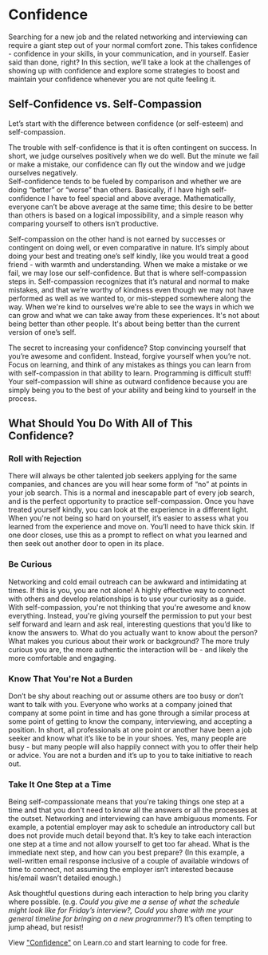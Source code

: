 # Confidence

Searching for a new job and the related networking and interviewing can require a giant step out of your normal comfort zone. This takes confidence - confidence in your skills, in your communication, and in yourself.  Easier said than done, right?  In this section, we’ll take a look at the challenges of showing up with confidence and explore some strategies to boost and maintain your confidence whenever you are not quite feeling it.

## Self-Confidence vs. Self-Compassion 

Let’s start with the difference between confidence (or self-esteem) and self-compassion.

The trouble with self-confidence is that it is often contingent on success.  In short, we judge ourselves positively when we do well.  But the minute we fail or make a mistake, our confidence can fly out the window and we judge ourselves negatively.  
Self-confidence tends to be fueled by comparison and whether we are doing “better” or “worse” than others.  Basically, if I have high self-confidence I have to feel special and above average. Mathematically, everyone can’t be above average at the same time; this desire to be better than others is based on a logical impossibility, and a simple reason why comparing yourself to others isn’t productive.

Self-compassion on the other hand is not earned by successes or contingent on doing well, or even comparative in nature. It’s simply about doing your best and treating one’s self kindly, like you would treat a good friend - with warmth and understanding.  When we make a mistake or we fail, we may lose our self-confidence.  But that is where self-compassion steps in.  Self-compassion recognizes that it’s natural and normal to make mistakes, and that we’re worthy of kindness even though we may not have performed as well as we wanted to, or mis-stepped somewhere along the way.  When we're kind to ourselves we're able to see the ways in which we can grow and what we can take away from these experiences. It's not about being better than other people. It's about being better than the current version of one’s self.

The secret to increasing your confidence?  Stop convincing yourself that you’re awesome and confident. Instead, forgive yourself when you’re not. Focus on learning, and think of any mistakes as things you can learn from with self-compassion in that ability to learn. Programming is difficult stuff!  Your self-compassion will shine as outward confidence because you are simply being you to the best of your ability and being kind to yourself in the process.  

## What Should You Do With All of This Confidence?

### Roll with Rejection 

There will always be other talented job seekers applying for the same companies, and chances are you will hear some form of “no” at points in your job search.  This is a normal and inescapable part of every job search, and is the perfect opportunity to practice self-compassion.  Once you have treated yourself kindly, you can look at the experience in a different light. When you're not being so hard on yourself, it’s easier to assess what you learned from the experience and move on.  You’ll need to have thick skin.  If one door closes, use this as a prompt to reflect on what you learned and then seek out another door to open in its place.

### Be Curious

Networking and cold email outreach can be awkward and intimidating at times.  If this is you, you are not alone!  A highly effective way to connect with others and develop relationships is to use your curiosity as a guide. With self-compassion, you're not thinking that you're awesome and know everything.  Instead, you're giving yourself the permission to put your best self forward and learn and ask real, interesting questions that you’d like to know the answers to.  What do you actually want to know about the person?  What makes you curious about their work or background?  The more truly curious you are, the more authentic the interaction will be - and likely the more comfortable and engaging. 

### Know That You're Not a Burden 

Don’t be shy about reaching out or assume others are too busy or don’t want to talk with you.  Everyone who works at a company joined that company at some point in time and has gone through a similar process at some point of getting to know the company, interviewing, and accepting a position.  In short, all professionals at one point or another have been a job seeker and know what it’s like to be in your shoes.   Yes, many people are busy - but many people will also happily connect with you to offer their help or advice.  You are not a burden and it’s up to you to take initiative to reach out.

### Take It One Step at a Time 

Being self-compassionate means that you're taking things one step at a time and that you don't need to know all the answers or all the processes at the outset.  Networking and interviewing can have ambiguous moments. For example, a potential employer may ask to schedule an introductory call but does not provide much detail beyond that.  It’s key to take each interaction one step at a time and not allow yourself to get too far ahead.  What is the immediate next step, and how can you best prepare? (In this example, a well-written email response inclusive of a couple of available windows of time to connect, not assuming the employer isn’t interested because his/email wasn’t detailed enough.)

Ask thoughtful questions during each interaction to help bring you clarity where possible. (e.g. *Could you give me a sense of what the schedule might look like for Friday’s interview?, Could you share with me your general timeline for bringing on a new programmer?*)  It’s often tempting to jump ahead, but resist!


<p class='util--hide'>View <a href='https://learn.co/lessons/confidence'>"Confidence"</a> on Learn.co and start learning to code for free.</p>
